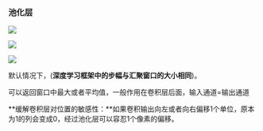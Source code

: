 ### 池化层

![](D:\学习笔记\深度学习\L\Snipaste_2023-11-27_20-44-35.png)

![](D:\学习笔记\深度学习\L\Snipaste_2023-11-27_19-55-48.png)

![](D:\学习笔记\深度学习\L\Snipaste_2023-11-27_19-57-56.png)

默认情况下，(**深度学习框架中的步幅与汇聚窗口的大小相同**)。

可以返回窗口中最大或者平均值，一般作用在卷积层后面，输入通道=输出通道

**缓解卷积层对位置的敏感性：**如果卷积输出向左或者向右偏移1个单位，原本为1的列会变成0，经过池化层可以容忍1个像素的偏移。